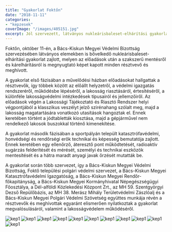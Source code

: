 ```yaml
---
title: "Gyakorlat Foktőn"
date: "2018-11-11"
categories:
- "kepzesek"
coverImage: "/images/405151.jpg"
excerpt: Jól szervezett, látványos nukleárisbaleset-elhárítási gyakorlat Foktőn
---
```


Foktőn, október 11-én, a Bács-Kiskun Megyei Védelmi Bizottság szervezésében látványos elemekben is bővelkedő nukleárisbaleset-elhárítási gyakorlat zajlott, melyen az előadások után a szakszerű mentésről és kárelhárításról is megnyugtató képet kapott minden résztvevő és meghívott.

A gyakorlat első fázisában a művelődési házban előadásokat hallgattak a résztvevők, így többek között az előállt helyzetről, a védelmi igazgatás rendszeréről, működésbe lépéséről, a lakosság riasztásáról, értesítéséről, a különféle lakosságvédelmi intézkedések típusairól és jellemzőiről. Az előadások végén a Lakossági Tájékoztató és Riasztó Rendszer helyi végpontjából a klasszikus veszélyt jelző szirénahang szólalt meg, majd a lakosság magatartására vonatkozó utasítások hangoztak el.  Ennek keretében történt a jódtabletták kiosztása, majd a gépjárművel nem rendelkező lakosok buszokkal történő kimenekítése.

A gyakorlat második fázisában a sportpályán települt katasztrófavédelmi, honvédségi és rendőrségi erők technikai és képesség bemutatója zajlott. Ennek keretében egy ellenőrző, áteresztő pont működtetését, radioaktív sugárzás felderítését és mérését, személyi és technikai eszközök mentesítését és a hátra maradt anyagi javak őrzését mutatták be.

A gyakorlat során több szervezet, így a Bács-Kiskun Megyei Védelmi Bizottság, Foktő települési polgári védelmi szervezet, a Bács-Kiskun Megyei Katasztrófavédelmi Igazgatóság, a Bács-Kiskun Megyei Rendőr-főkapitányság, a Bács-Kiskun Megyei Kormányhivatal Népegészségügyi Főosztálya, a Dél-alföldi Közlekedési Központ Zrt., az MH 59. Szentgyörgyi Dezső Repülőbázis, az MH 38. Merász Mihály Területvédelmi Zászlóalj és a Bács-Kiskun Megyei Polgári Védelmi Szövetség együttes munkája révén a résztvevők és meghívottak egyaránt elismerően nyilatkoztak a gyakorlat megvalósulásáról, valamint a lakosságvédelem működéséről.

![kep1](/images/405145.jpg)
![kep1](/images/405146.jpg)
![kep1](/images/405147.jpg)
![kep1](/images/405148.jpg)
![kep1](/images/405149.jpg)
![kep1](/images/405150.jpg)
![kep1](/images/405151.jpg)
![kep1](/images/405152.jpg)
![kep1](/images/405153.jpg)
![kep1](/images/405154.jpg)
![kep1](/images/405155.jpg)
